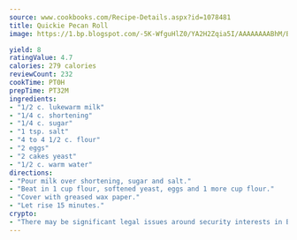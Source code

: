 ```yaml
---
source: www.cookbooks.com/Recipe-Details.aspx?id=1078481
title: Quickie Pecan Roll
image: https://1.bp.blogspot.com/-5K-WfguHlZ0/YA2H2Zqia5I/AAAAAAAABhM/Bdgu68p4aG0Q6jWdy3eGaUXSKw5p3sdxwCLcBGAsYHQ/s324/7.png

yield: 8
ratingValue: 4.7
calories: 279 calories
reviewCount: 232
cookTime: PT0H
prepTime: PT32M
ingredients:
- "1/2 c. lukewarm milk"
- "1/4 c. shortening"
- "1/4 c. sugar"
- "1 tsp. salt"
- "4 to 4 1/2 c. flour"
- "2 eggs"
- "2 cakes yeast"
- "1/2 c. warm water"
directions:
- "Pour milk over shortening, sugar and salt."
- "Beat in 1 cup flour, softened yeast, eggs and 1 more cup flour."
- "Cover with greased wax paper."
- "Let rise 15 minutes."
crypto:
- "There may be significant legal issues around security interests in Bitcoin."
---
```


